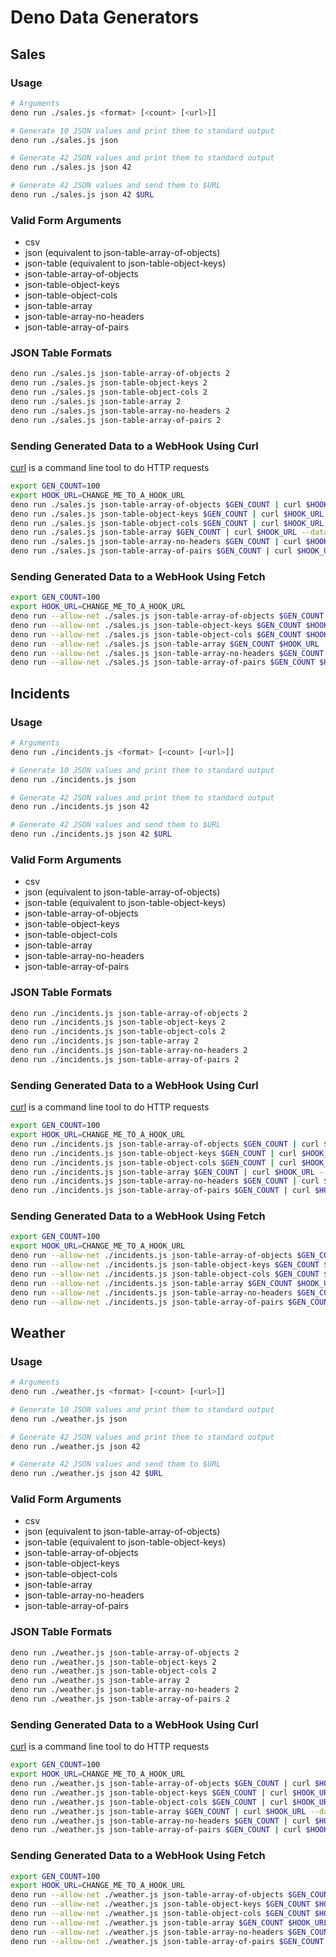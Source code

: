 # Deno Data Generators

## Sales

### Usage

```sh
# Arguments
deno run ./sales.js <format> [<count> [<url>]]

# Generate 10 JSON values and print them to standard output
deno run ./sales.js json

# Generate 42 JSON values and print them to standard output
deno run ./sales.js json 42

# Generate 42 JSON values and send them to $URL
deno run ./sales.js json 42 $URL
```

### Valid Form Arguments

- csv
- json (equivalent to json-table-array-of-objects)
- json-table (equivalent to json-table-object-keys)
- json-table-array-of-objects
- json-table-object-keys
- json-table-object-cols
- json-table-array
- json-table-array-no-headers
- json-table-array-of-pairs

### JSON Table Formats

```sh
deno run ./sales.js json-table-array-of-objects 2
deno run ./sales.js json-table-object-keys 2
deno run ./sales.js json-table-object-cols 2
deno run ./sales.js json-table-array 2
deno run ./sales.js json-table-array-no-headers 2
deno run ./sales.js json-table-array-of-pairs 2
```

### Sending Generated Data to a WebHook Using Curl

[curl](https://curl.se/) is a command line tool to do HTTP requests

```sh
export GEN_COUNT=100
export HOOK_URL=CHANGE_ME_TO_A_HOOK_URL
deno run ./sales.js json-table-array-of-objects $GEN_COUNT | curl $HOOK_URL --data-binary @-
deno run ./sales.js json-table-object-keys $GEN_COUNT | curl $HOOK_URL --data-binary @-
deno run ./sales.js json-table-object-cols $GEN_COUNT | curl $HOOK_URL --data-binary @-
deno run ./sales.js json-table-array $GEN_COUNT | curl $HOOK_URL --data-binary @-
deno run ./sales.js json-table-array-no-headers $GEN_COUNT | curl $HOOK_URL --data-binary @-
deno run ./sales.js json-table-array-of-pairs $GEN_COUNT | curl $HOOK_URL --data-binary @-
```

### Sending Generated Data to a WebHook Using Fetch

```sh
export GEN_COUNT=100
export HOOK_URL=CHANGE_ME_TO_A_HOOK_URL
deno run --allow-net ./sales.js json-table-array-of-objects $GEN_COUNT $HOOK_URL
deno run --allow-net ./sales.js json-table-object-keys $GEN_COUNT $HOOK_URL
deno run --allow-net ./sales.js json-table-object-cols $GEN_COUNT $HOOK_URL
deno run --allow-net ./sales.js json-table-array $GEN_COUNT $HOOK_URL
deno run --allow-net ./sales.js json-table-array-no-headers $GEN_COUNT $HOOK_URL
deno run --allow-net ./sales.js json-table-array-of-pairs $GEN_COUNT $HOOK_URL
```

## Incidents

### Usage

```sh
# Arguments
deno run ./incidents.js <format> [<count> [<url>]]

# Generate 10 JSON values and print them to standard output
deno run ./incidents.js json

# Generate 42 JSON values and print them to standard output
deno run ./incidents.js json 42

# Generate 42 JSON values and send them to $URL
deno run ./incidents.js json 42 $URL
```

### Valid Form Arguments

- csv
- json (equivalent to json-table-array-of-objects)
- json-table (equivalent to json-table-object-keys)
- json-table-array-of-objects
- json-table-object-keys
- json-table-object-cols
- json-table-array
- json-table-array-no-headers
- json-table-array-of-pairs

### JSON Table Formats

```sh
deno run ./incidents.js json-table-array-of-objects 2
deno run ./incidents.js json-table-object-keys 2
deno run ./incidents.js json-table-object-cols 2
deno run ./incidents.js json-table-array 2
deno run ./incidents.js json-table-array-no-headers 2
deno run ./incidents.js json-table-array-of-pairs 2
```

### Sending Generated Data to a WebHook Using Curl

[curl](https://curl.se/) is a command line tool to do HTTP requests

```sh
export GEN_COUNT=100
export HOOK_URL=CHANGE_ME_TO_A_HOOK_URL
deno run ./incidents.js json-table-array-of-objects $GEN_COUNT | curl $HOOK_URL --data-binary @-
deno run ./incidents.js json-table-object-keys $GEN_COUNT | curl $HOOK_URL --data-binary @-
deno run ./incidents.js json-table-object-cols $GEN_COUNT | curl $HOOK_URL --data-binary @-
deno run ./incidents.js json-table-array $GEN_COUNT | curl $HOOK_URL --data-binary @-
deno run ./incidents.js json-table-array-no-headers $GEN_COUNT | curl $HOOK_URL --data-binary @-
deno run ./incidents.js json-table-array-of-pairs $GEN_COUNT | curl $HOOK_URL --data-binary @-
```

### Sending Generated Data to a WebHook Using Fetch

```sh
export GEN_COUNT=100
export HOOK_URL=CHANGE_ME_TO_A_HOOK_URL
deno run --allow-net ./incidents.js json-table-array-of-objects $GEN_COUNT $HOOK_URL
deno run --allow-net ./incidents.js json-table-object-keys $GEN_COUNT $HOOK_URL
deno run --allow-net ./incidents.js json-table-object-cols $GEN_COUNT $HOOK_URL
deno run --allow-net ./incidents.js json-table-array $GEN_COUNT $HOOK_URL
deno run --allow-net ./incidents.js json-table-array-no-headers $GEN_COUNT $HOOK_URL
deno run --allow-net ./incidents.js json-table-array-of-pairs $GEN_COUNT $HOOK_URL
```

## Weather

### Usage

```sh
# Arguments
deno run ./weather.js <format> [<count> [<url>]]

# Generate 10 JSON values and print them to standard output
deno run ./weather.js json

# Generate 42 JSON values and print them to standard output
deno run ./weather.js json 42

# Generate 42 JSON values and send them to $URL
deno run ./weather.js json 42 $URL
```

### Valid Form Arguments

- csv
- json (equivalent to json-table-array-of-objects)
- json-table (equivalent to json-table-object-keys)
- json-table-array-of-objects
- json-table-object-keys
- json-table-object-cols
- json-table-array
- json-table-array-no-headers
- json-table-array-of-pairs

### JSON Table Formats

```sh
deno run ./weather.js json-table-array-of-objects 2
deno run ./weather.js json-table-object-keys 2
deno run ./weather.js json-table-object-cols 2
deno run ./weather.js json-table-array 2
deno run ./weather.js json-table-array-no-headers 2
deno run ./weather.js json-table-array-of-pairs 2
```

### Sending Generated Data to a WebHook Using Curl

[curl](https://curl.se/) is a command line tool to do HTTP requests

```sh
export GEN_COUNT=100
export HOOK_URL=CHANGE_ME_TO_A_HOOK_URL
deno run ./weather.js json-table-array-of-objects $GEN_COUNT | curl $HOOK_URL --data-binary @-
deno run ./weather.js json-table-object-keys $GEN_COUNT | curl $HOOK_URL --data-binary @-
deno run ./weather.js json-table-object-cols $GEN_COUNT | curl $HOOK_URL --data-binary @-
deno run ./weather.js json-table-array $GEN_COUNT | curl $HOOK_URL --data-binary @-
deno run ./weather.js json-table-array-no-headers $GEN_COUNT | curl $HOOK_URL --data-binary @-
deno run ./weather.js json-table-array-of-pairs $GEN_COUNT | curl $HOOK_URL --data-binary @-
```

### Sending Generated Data to a WebHook Using Fetch

```sh
export GEN_COUNT=100
export HOOK_URL=CHANGE_ME_TO_A_HOOK_URL
deno run --allow-net ./weather.js json-table-array-of-objects $GEN_COUNT $HOOK_URL
deno run --allow-net ./weather.js json-table-object-keys $GEN_COUNT $HOOK_URL
deno run --allow-net ./weather.js json-table-object-cols $GEN_COUNT $HOOK_URL
deno run --allow-net ./weather.js json-table-array $GEN_COUNT $HOOK_URL
deno run --allow-net ./weather.js json-table-array-no-headers $GEN_COUNT $HOOK_URL
deno run --allow-net ./weather.js json-table-array-of-pairs $GEN_COUNT $HOOK_URL
```

